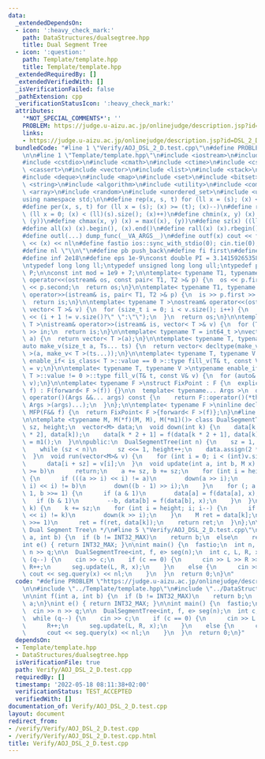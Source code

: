 ```yaml
---
data:
  _extendedDependsOn:
  - icon: ':heavy_check_mark:'
    path: DataStructures/dualsegtree.hpp
    title: Dual Segment Tree
  - icon: ':question:'
    path: Template/template.hpp
    title: Template/template.hpp
  _extendedRequiredBy: []
  _extendedVerifiedWith: []
  _isVerificationFailed: false
  _pathExtension: cpp
  _verificationStatusIcon: ':heavy_check_mark:'
  attributes:
    '*NOT_SPECIAL_COMMENTS*': ''
    PROBLEM: https://judge.u-aizu.ac.jp/onlinejudge/description.jsp?id=DSL_2_D
    links:
    - https://judge.u-aizu.ac.jp/onlinejudge/description.jsp?id=DSL_2_D
  bundledCode: "#line 1 \"Verify/AOJ_DSL_2_D.test.cpp\"\n#define PROBLEM \"https://judge.u-aizu.ac.jp/onlinejudge/description.jsp?id=DSL_2_D\"\
    \n\n#line 1 \"Template/template.hpp\"\n#include <iostream>\n#include <iomanip>\n\
    #include <cstdio>\n#include <cmath>\n#include <ctime>\n#include <cstdlib>\n#include\
    \ <cassert>\n#include <vector>\n#include <list>\n#include <stack>\n#include <queue>\n\
    #include <deque>\n#include <map>\n#include <set>\n#include <bitset>\n#include\
    \ <string>\n#include <algorithm>\n#include <utility>\n#include <complex>\n#include\
    \ <array>\n#include <random>\n#include <unordered_set>\n#include <unordered_map>\n\
    using namespace std;\n\n#define rep(x, s, t) for (ll x = (s); (x) <= (t); (x)++)\n\
    #define per(x, s, t) for (ll x = (s); (x) >= (t); (x)--)\n#define reps(x, s) for\
    \ (ll x = 0; (x) < (ll)(s).size(); (x)++)\n#define chmin(x, y) (x) = min((x),\
    \ (y))\n#define chmax(x, y) (x) = max((x), (y))\n#define sz(x) ((ll)(x).size())\n\
    #define all(x) (x).begin(), (x).end()\n#define rall(x) (x).rbegin(), (x).rend()\n\
    #define outl(...) dump_func(__VA_ARGS__)\n#define outf(x) cout << fixed << setprecision(16)\
    \ << (x) << nl\n#define fastio ios::sync_with_stdio(0); cin.tie(0); cout.tie(0)\n\
    #define nl \"\\n\"\n#define pb push_back\n#define fi first\n#define se second\n\
    #define inf 2e18\n#define eps 1e-9\nconst double PI = 3.1415926535897932384626433;\n\
    \ntypedef long long ll;\ntypedef unsigned long long ull;\ntypedef pair<ll, ll>\
    \ P;\n\nconst int mod = 1e9 + 7;\n\ntemplate< typename T1, typename T2 >\nostream&\
    \ operator<<(ostream& os, const pair< T1, T2 >& p) {\n  os << p.first << \" \"\
    \ << p.second;\n  return os;\n}\n\ntemplate< typename T1, typename T2 >\nistream&\
    \ operator>>(istream& is, pair< T1, T2 >& p) {\n  is >> p.first >> p.second;\n\
    \  return is;\n}\n\ntemplate< typename T >\nostream& operator<<(ostream& os, const\
    \ vector< T >& v) {\n  for (size_t i = 0; i < v.size(); i++) {\n    os << v[i]\
    \ << (i + 1 != v.size()?\" \":\"\");\n  }\n  return os;\n}\n\ntemplate< typename\
    \ T >\nistream& operator>>(istream& is, vector< T >& v) {\n  for (T& in : v) is\
    \ >> in;\n  return is;\n}\n\ntemplate< typename T = int64_t >\nvector< T > make_v(size_t\
    \ a) {\n  return vector< T >(a);\n}\n\ntemplate< typename T, typename... Ts >\n\
    auto make_v(size_t a, Ts... ts) {\n  return vector< decltype(make_v< T >(ts...))\
    \ >(a, make_v< T >(ts...));\n}\n\ntemplate< typename T, typename V >\ntypename\
    \ enable_if< is_class< T >::value == 0 >::type fill_v(T& t, const V& v) {\n  t\
    \ = v;\n}\n\ntemplate< typename T, typename V >\ntypename enable_if< is_class<\
    \ T >::value != 0 >::type fill_v(T& t, const V& v) {\n  for (auto& e : t) fill_v(e,\
    \ v);\n}\n\ntemplate< typename F >\nstruct FixPoint : F {\n  explicit FixPoint(F&&\
    \ f) : F(forward< F >(f)) {}\n\n  template< typename... Args >\n  decltype(auto)\
    \ operator()(Args &&... args) const {\n    return F::operator()(*this, forward<\
    \ Args >(args)...);\n  }\n};\n\ntemplate< typename F >\ninline decltype(auto)\
    \ MFP(F&& f) {\n  return FixPoint< F >{forward< F >(f)};\n}\n#line 1 \"DataStructures/dualsegtree.hpp\"\
    \n\ntemplate <typename M, M(*f)(M, M), M(*m1)()> class DualSegmentTree {\n  int\
    \ sz, height;\n  vector<M> data;\n  void down(int k) {\n    data[k * 2] = f(data[k\
    \ * 2], data[k]);\n    data[k * 2 + 1] = f(data[k * 2 + 1], data[k]);\n    data[k]\
    \ = m1();\n  }\n\npublic:\n  DualSegmentTree(int n) {\n    sz = 1, height = 0;\n\
    \    while (sz < n)\n      sz <<= 1, height++;\n    data.assign(2 * sz, m1());\n\
    \  }\n  void run(vector<M>& v) {\n    for (int i = 0; i < (int)v.size(); i++)\n\
    \      data[i + sz] = v[i];\n  }\n  void update(int a, int b, M x) {\n    if (a\
    \ >= b)\n      return;\n    a += sz, b += sz;\n    for (int i = height; i; i--)\
    \ {\n      if (((a >> i) << i) != a)\n        down(a >> i);\n      if (((b >>\
    \ i) << i) != b)\n        down((b - 1) >> i);\n    }\n    for (; a < b; a >>=\
    \ 1, b >>= 1) {\n      if (a & 1)\n        data[a] = f(data[a], x), a++;\n   \
    \   if (b & 1)\n        --b, data[b] = f(data[b], x);\n    }\n  }\n  M query(int\
    \ k) {\n    k += sz;\n    for (int i = height; i; i--) {\n      if (((k >> i)\
    \ << i) != k)\n        down(k >> i);\n    }\n    M ret = data[k];\n    while (k\
    \ >>= 1)\n      ret = f(ret, data[k]);\n    return ret;\n  }\n};\n\n/**\n * @brief\
    \ Dual Segment Tree\n */\n#line 5 \"Verify/AOJ_DSL_2_D.test.cpp\"\n\nint f(int\
    \ a, int b) {\n  if (b != INT32_MAX)\n    return b;\n  else\n    return a;\n}\n\
    int e() { return INT32_MAX; }\n\nint main() {\n  fastio;\n  int n, q;\n  cin >>\
    \ n >> q;\n\n  DualSegmentTree<int, f, e> seg(n);\n  int c, L, R, x;\n  while\
    \ (q--) {\n    cin >> c;\n    if (c == 0) {\n      cin >> L >> R >> x;\n     \
    \ R++;\n      seg.update(L, R, x);\n    }\n    else {\n      cin >> x;\n     \
    \ cout << seg.query(x) << nl;\n    }\n  }\n  return 0;\n}\n"
  code: "#define PROBLEM \"https://judge.u-aizu.ac.jp/onlinejudge/description.jsp?id=DSL_2_D\"\
    \n\n#include \"../Template/template.hpp\"\n#include \"../DataStructures/dualsegtree.hpp\"\
    \n\nint f(int a, int b) {\n  if (b != INT32_MAX)\n    return b;\n  else\n    return\
    \ a;\n}\nint e() { return INT32_MAX; }\n\nint main() {\n  fastio;\n  int n, q;\n\
    \  cin >> n >> q;\n\n  DualSegmentTree<int, f, e> seg(n);\n  int c, L, R, x;\n\
    \  while (q--) {\n    cin >> c;\n    if (c == 0) {\n      cin >> L >> R >> x;\n\
    \      R++;\n      seg.update(L, R, x);\n    }\n    else {\n      cin >> x;\n\
    \      cout << seg.query(x) << nl;\n    }\n  }\n  return 0;\n}"
  dependsOn:
  - Template/template.hpp
  - DataStructures/dualsegtree.hpp
  isVerificationFile: true
  path: Verify/AOJ_DSL_2_D.test.cpp
  requiredBy: []
  timestamp: '2022-05-18 08:11:38+02:00'
  verificationStatus: TEST_ACCEPTED
  verifiedWith: []
documentation_of: Verify/AOJ_DSL_2_D.test.cpp
layout: document
redirect_from:
- /verify/Verify/AOJ_DSL_2_D.test.cpp
- /verify/Verify/AOJ_DSL_2_D.test.cpp.html
title: Verify/AOJ_DSL_2_D.test.cpp
---
```

